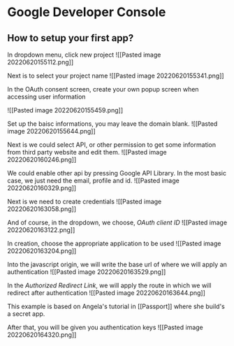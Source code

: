 # Google Developer Console
## How to setup your first app?
In dropdown menu, click new project
![[Pasted image 20220620155112.png]]

Next is to select your project name
![[Pasted image 20220620155341.png]]

In the OAuth consent screen, create your own popup screen when accessing user information

![[Pasted image 20220620155459.png]]


Set up the baisc informations, you may leave the domain blank.
![[Pasted image 20220620155644.png]]

Next is we could select API, or other permission to get some information  from third party website and edit them. 
![[Pasted image 20220620160246.png]]

We could enable other api by pressing Google API Library. In the most basic case, we just need the email, profile and id. 
![[Pasted image 20220620160329.png]]

Next is we need to create credentials
![[Pasted image 20220620163058.png]]

And of course, in the dropdown, we choose, *OAuth client ID*
![[Pasted image 20220620163122.png]]

In creation, choose the appropriate application to be used
![[Pasted image 20220620163204.png]]

Into the javascript origin, we will write the base url of where we will apply an authentication
![[Pasted image 20220620163529.png]]

In the *Authorized Redirect Link*, we will apply the route in which we will redirect after authentication
![[Pasted image 20220620163644.png]]

This example is based on Angela's tutorial in [[Passport]] where she build's a secret app.

After that, you will be given you authentication keys
![[Pasted image 20220620164320.png]]


